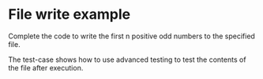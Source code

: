 # File write example

Complete the code to write the first n positive odd numbers to the specified file.

The test-case shows how to use advanced testing to test the contents of the file after execution.






